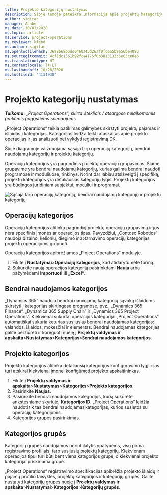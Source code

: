 ```yaml
---
title: Projekto kategorijų nustatymas
description: Šioje temoje pateikta informacija apie projektų kategorijų nustatymą.
author: sigitac
manager: Annbe
ms.date: 10/01/2020
ms.topic: article
ms.service: project-operations
ms.reviewer: kfend
ms.author: sigitac
ms.openlocfilehash: 3698b68b5dd0460343d26af0fcea5b9a56be4083
ms.sourcegitcommit: 4cf1dc1561b92fca4175f0b3813133c5e63ce8e6
ms.translationtype: HT
ms.contentlocale: lt-LT
ms.lasthandoff: 10/28/2020
ms.locfileid: "4131938"
---
```

# <a name="configure-project-categories"></a>Projekto kategorijų nustatymas

_**Taikoma:** „Project Operations“, skirta ištekliais / atsargose nelaikomomis prekėmis pagrįstiems scenarijams_

„Project Operations“ teikia patikimas galimybes skirstyti projektų pajamas ir išlaidas į kategorijas. Kategorijos leidžia teikti ataskaitas apie projekto operacijas ir jas analizuoti bei vykdyti registravimą DK.

Šioje diagramoje vaizduojama sąsaja tarp operacijų kategorijų, bendrai naudojamų kategorijų ir projektų kategorijų. 

Operacijų kategorijos yra pagrindinis projektų operacijų grupavimas. Šiame grupavime yra bendrai naudojamų kategorijų, kurias galima bendrai naudoti programose ir moduliuose, rinkinys. Norint dar labiau atsižvelgti į specifiką, projektų kategorijos yra detaliausias kategorijų lygis. Projektų kategorijos yra būdingos juridiniam subjektui, moduliui ir programai.

![Sąsaja tarp operacijų kategorijų, bendrai naudojamų kategorijų ir projektų kategorijų](media/project-categories.png)

## <a name="transaction-categories"></a>Operacijų kategorijos

Operacijų kategorijos atitinka pagrindinį projektų operacijų grupavimą ir jos nėra specifinis įmonės ar operacijos tipas. Pavyzdžiui, „Contoso Robotics“ naudoja dizaino, kelionių, diegimo ir aptarnavimo operacijų kategorijas projektų operacijoms grupuoti.

Operacijų kategorijos apibrėžiamos „Project Operations“ modulyje. 
1. Eikite į **Nustatymai**\>**Operacijų kategorijos**, kad atidarytumėte formą. 
2. Sukurkite naują operacijos kategoriją pasirinkdami **Nauja** arba pažymėdami **Importuoti iš „Excel“**.

## <a name="shared-categories"></a>Bendrai naudojamos kategorijos

„Dynamics 365“ naudoja bendrai naudojamų kategorijų sąvoką išlaidoms skirstyti į kategorijas skirtingose programose, pvz., „Dynamics 365 Finance“, „Dynamics 365 Supply Chain“ ir „Dynamics 365 Project Operations“. Kiekvienai sukurtai operacijos kategorijai „Project Operations“ automatiškai sukuria keturias susijusias bendrai naudojamas kategorijas: valandos, išlaidos, mokesčiai ir elementas. Bendrai naudojamas kategorijas galite peržiūrėti ir koreguoti nuėję į **Projektų valdymas ir apskaita**\>**Nustatymas**\>**Kategorijas**\>**Bendrai naudojamos kategorijos**.

## <a name="project-categories"></a>Projekto kategorijos

Projekto kategorijos atitinka detaliausią kategorijos konfigūravimo lygį ir jas turi atskirai kiekvienai įmonei konfigūruoti projekto apskaitininkas.

1. Eikite į **Projektų valdymas ir apskaita**\>**Nustatymas**\>**Kategorijos**\>**Projekto kategorijos**.
2. Pasirinkite **Naujas**.
3. Pasirinkite bendrai naudojamos kategorijos, kurią sukūrėte ankstesniame skyriuje, **Kategorijos ID**. „Project Operations“ leidžia naudoti tik tas bendrai naudojamas kategorijas, kurios susietos su operacijų kategorijomis.
4. Kategorijos grupės pasirinkimas.

## <a name="category-groups"></a>Kategorijos grupės

Kategorijų grupės naudojamos norint dalytis ypatybėms, visų pirma registravimo profiliais, tarp susijusių projektų kategorijų. Kiekvienam operacijos tipui turi būti bent viena kategorijos grupė, o kiekvienai projekto kategorijai priskiriama grupė.

„Project Operations“ registravimo specifikacijas apibrėžia projekto išlaidų ir pajamų profilio taisyklės, projektų kategorijos ir kategorijų grupės. Galite nustatyti kategorijų grupes nuėję į **Projektų valdymas ir apskaita**\>**Nustatymai**\>**Kategorijos**\>**Kategorijų grupės**.
